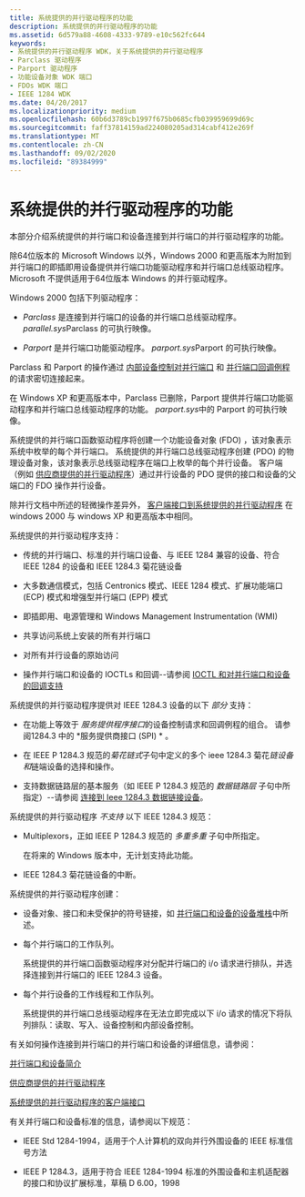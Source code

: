 ```yaml
---
title: 系统提供的并行驱动程序的功能
description: 系统提供的并行驱动程序的功能
ms.assetid: 6d579a88-4608-4333-9789-e10c562fc644
keywords:
- 系统提供的并行驱动程序 WDK，关于系统提供的并行驱动程序
- Parclass 驱动程序
- Parport 驱动程序
- 功能设备对象 WDK 端口
- FDOs WDK 端口
- IEEE 1284 WDK
ms.date: 04/20/2017
ms.localizationpriority: medium
ms.openlocfilehash: 60b6d3789cb1997f675b0685cfb039959699d69c
ms.sourcegitcommit: faff37814159ad224080205ad314cabf412e269f
ms.translationtype: MT
ms.contentlocale: zh-CN
ms.lasthandoff: 09/02/2020
ms.locfileid: "89384999"
---
```

# <a name="features-of-system-supplied-parallel-drivers"></a>系统提供的并行驱动程序的功能





本部分介绍系统提供的并行端口和设备连接到并行端口的并行驱动程序的功能。

除64位版本的 Microsoft Windows 以外，Windows 2000 和更高版本为附加到并行端口的即插即用设备提供并行端口功能驱动程序和并行端口总线驱动程序。 Microsoft 不提供适用于64位版本 Windows 的并行驱动程序。

Windows 2000 包括下列驱动程序：

-   *Parclass* 是连接到并行端口的设备的并行端口总线驱动程序。 *parallel.sys*Parclass 的可执行映像。

-   *Parport* 是并行端口功能驱动程序。 *parport.sys*Parport 的可执行映像。

Parclass 和 Parport 的操作通过 [内部设备控制对并行端口](/windows-hardware/drivers/ddi/index) 和 [并行端口回调例程](/windows-hardware/drivers/ddi/index)的请求密切连接起来。

在 Windows XP 和更高版本中，Parclass 已删除，Parport 提供并行端口功能驱动程序和并行端口总线驱动程序的功能。 *parport.sys*中的 Parport 的可执行映像。

系统提供的并行端口函数驱动程序将创建一个功能设备对象 (FDO) ，该对象表示系统中枚举的每个并行端口。 系统提供的并行端口总线驱动程序创建 (PDO) 的物理设备对象，该对象表示总线驱动程序在端口上枚举的每个并行设备。 客户端（例如 [供应商提供的并行驱动程序](vendor-supplied-parallel-drivers.md)）通过并行设备的 PDO 提供的接口和设备的父端口的 FDO 操作并行设备。

除并行文档中所述的轻微操作差异外， [客户端接口到系统提供的并行驱动程序](/windows-hardware/drivers/ddi/index) 在 windows 2000 与 windows XP 和更高版本中相同。

系统提供的并行驱动程序支持：

-   传统的并行端口、标准的并行端口设备、与 IEEE 1284 兼容的设备、符合 IEEE 1284 的设备和 IEEE 1284.3 菊花链设备

-   大多数通信模式，包括 Centronics 模式、IEEE 1284 模式、扩展功能端口 (ECP) 模式和增强型并行端口 (EPP) 模式

-   即插即用、电源管理和 Windows Management Instrumentation (WMI) 

-   共享访问系统上安装的所有并行端口

-   对所有并行设备的原始访问

-   操作并行端口和设备的 IOCTLs 和回调--请参阅 [IOCTL 和对并行端口和设备的回调支持](ioctl-and-callback-support-for-parallel-ports-and-devices.md)

系统提供的并行驱动程序提供对 IEEE 1284.3 设备的以下 *部分* 支持：

- 在功能上等效于 *服务提供程序接口*的设备控制请求和回调例程的组合。 请参阅1284.3 中的 *服务提供商接口 (SPI) * 。

- 在 IEEE P 1284.3 规范的*菊花链式*子句中定义的多个 ieee 1284.3 菊花<em>链设备和</em>链端设备的选择和操作。

- 支持数据链路层的基本服务（如 IEEE P 1284.3 规范的 *数据链路层* 子句中所指定）--请参阅 [连接到 Ieee 1284.3 数据链接设备](connecting-to-an-ieee-1284-3-data-link-device.md)。

系统提供的并行驱动程序 *不支持* 以下 IEEE 1284.3 规范：

-   Multiplexors，正如 IEEE P 1284.3 规范的 *多重多重* 子句中所指定。

    在将来的 Windows 版本中，无计划支持此功能。

-   IEEE 1284.3 菊花链设备的中断。

系统提供的并行驱动程序创建：

-   设备对象、接口和未受保护的符号链接，如 [并行端口和设备的设备堆栈](device-stacks-for-parallel-ports-and-devices.md)中所述。

-   每个并行端口的工作队列。

    系统提供的并行端口函数驱动程序对分配并行端口的 i/o 请求进行排队，并选择连接到并行端口的 IEEE 1284.3 设备。

-   每个并行设备的工作线程和工作队列。

    系统提供的并行端口总线驱动程序在无法立即完成以下 i/o 请求的情况下将队列排队：读取、写入、设备控制和内部设备控制。

有关如何操作连接到并行端口的并行端口和设备的详细信息，请参阅：

[并行端口和设备简介](introduction-to-parallel-ports-and-devices.md)

[供应商提供的并行驱动程序](vendor-supplied-parallel-drivers.md)

[系统提供的并行驱动程序的客户端接口](/windows-hardware/drivers/ddi/index)

有关并行端口和设备标准的信息，请参阅以下规范：

-   IEEE Std 1284-1994，适用于个人计算机的双向并行外围设备的 IEEE 标准信号方法

-   IEEE P 1284.3，适用于符合 IEEE 1284-1994 标准的外围设备和主机适配器的接口和协议扩展标准，草稿 D 6.00，1998

 

